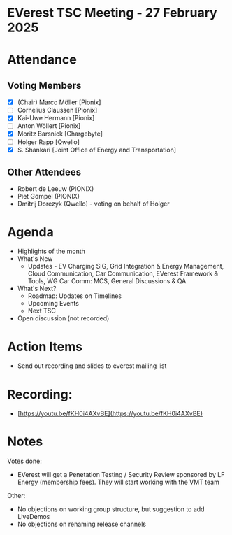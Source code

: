# EVerest TSC Meeting - 27 February 2025

# Attendance

## Voting Members

- [x] (Chair) Marco Möller [Pionix]
- [ ] Cornelius Claussen [Pionix]
- [x] Kai-Uwe Hermann [Pionix]
- [ ] Anton Wöllert [Pionix]
- [x] Moritz Barsnick [Chargebyte]
- [ ] Holger Rapp [Qwello]
- [x] S. Shankari [Joint Office of Energy and Transportation]

## Other Attendees
- Robert de Leeuw (PIONIX)
- Piet Gömpel (PIONIX)
- Dmitrij Dorezyk (Qwello) - voting on behalf of Holger

# Agenda

- Highlights of the month
- What's New
    - Updates - EV Charging SIG, Grid Integration & Energy Management, Cloud Communication, Car Communication, EVerest Framework & Tools, WG Car Comm: MCS, General Discussions & QA
- What's Next?
    - Roadmap: Updates on Timelines
    - Upcoming Events
    - Next TSC
- Open discussion (not recorded)

# Action Items
- Send out recording and slides to everest mailing list

# Recording:
- [https://youtu.be/fKH0i4AXvBE](https://youtu.be/fKH0i4AXvBE)

# Notes
Votes done:
- EVerest will get a Penetation Testing / Security Review sponsored by LF Energy (membership fees). They will start working with the VMT team

Other:
- No objections on working group structure, but suggestion to add LiveDemos
- No objections on renaming release channels
